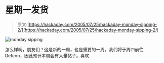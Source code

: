 # 星期一发货

> 原文:[https://hackaday.com/2005/07/25/hackaday-monday-sipping-2/](https://hackaday.com/2005/07/25/hackaday-monday-sipping-2/)

![monday sipping](../Images/9ad20a61139e66b8d3ae078a10ef4ede.png)

怎么样啊，朋友们？这是新的一周，也是重要的一周。我们将于周四前往 Defcon，因此预计本周会有大量帖子。喜欢
